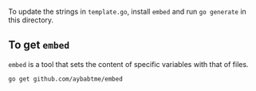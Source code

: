 To update the strings in `template.go`, install `embed` and run
`go generate` in this directory.

## To get `embed`

`embed` is a tool that sets the content of specific variables with that
of files.

```
go get github.com/aybabtme/embed
```
